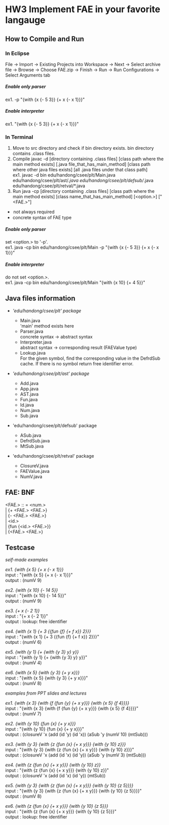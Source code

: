 # HW3 Implement FAE in your favorite langauge

## How to Compile and Run

### In Eclipse
File → Import → Existing Projects into Workspace → Next → Select archive file → Browse → Choose FAE.zip → Finish -> Run -> Run Configurations -> Select Arguments tab

##### Enable only parser
ex1. -p "{with {x {- 5 3}} {+ x {- x 1}}}"

##### Enable interpreter
ex1. "{with {x {- 5 3}} {+ x {- x 1}}}"

### In Terminal
1. Move to src directory and check if bin directory exists. bin directory contains .class files.
2. Compile
javac -d [directory containing .class files] [class path where the main method exists] [.java file_that_has_main_method] [class path where other java files exists] [all .java files under that class path]\
ex1. javac -d bin edu/handong/csee/plt/Main.java edu/handong/csee/plt/ast/*.java edu/handong/csee/plt/defsub/*.java edu/handong/csee/plt/retval/*.java
4. Run
java -cp [directory containing .class files] [class path where the main method exists] [class name_that_has_main_method] [<option.>] ["<FAE.>"]

* <option> not always required
* <FAE> concrete syntax of FAE type

##### Enable only parser
set <option.> to '-p'.\
ex1. java -cp bin edu/handong/csee/plt/Main -p "{with {x {- 5 3}} {+ x {- x 1}}}"

##### Enable interpreter
do not set <option.>.\
ex1. java -cp bin edu/handong/csee/plt/Main "{with {x 10} {+ 4 5}}"

## Java files information
* *'edu/handong/csee/plt' package*
  * Main.java\
    'main' method exists here
  * Parser.java\
    concrete syntax -> abstract syntax
  * Interpreter.java\
    abstract syntax -> corresponding result (FAEValue type)
  * Lookup.java\
    For the given symbol, find the corresponding value in the DefrdSub cache. If there is no symbol return free identifier error.

* *'edu/handong/csee/plt/ast' package*
  * Add.java
  * App.java
  * AST.java
  * Fun.java
  * Id.java
  * Num.java
  * Sub.java
  
* 'edu/handong/csee/plt/defsub' package
  * ASub.java
  * DefrdSub.java
  * MtSub.java

* 'edu/handong/csee/plt/retval' package
  * ClosureV.java
  * FAEValue.java
  * NumV.java

## FAE: BNF
<FAE.> :: = <num.>\
            | {+ <FAE.> <FAE.>}\
            | {- <FAE.> <FAE.>}\
            | <id.>\
            | {fun {<id.> <FAE.>}}\
            | {<FAE.> <FAE.>}

##  Testcase

*self-made examples*

*ex1. {with {x 5} {+ x {- x 1}}}*\
input : "{with {x 5} {+ x {- x 1}}}"\
output : (numV 9)

*ex2. {with {x 10} {- 14 5}}*\
input : "{with {x 10} {- 14 5}}"\
output : (numV 9)

*ex3. {+ x {- 2 1}}*\
input : "{+ x {- 2 1}}"\
output : lookup: free identifier

*ex4. {with {x 1} {+ 3 {{fun {f} {+ f x}} 2}}}*\
input : "{with {x 1} {+ 3 {{fun {f} {+ f x}} 2}}}"\
output : (numV 6)

*ex5. {with {y 1} {+ {with {y 3} y} y}}*\
input : "{with {y 1} {+ {with {y 3} y} y}}"\
output : (numV 4)

*ex6. {with {x 5} {with {y 3} {+ y x}}}*\
input : "{with {x 5} {with {y 3} {+ y x}}}"\
output : (numV 8)

*examples from PPT slides and lectures*

*ex1. {with {x 3} {with {f {fun {y} {+ x y}}} {with {x 5} {f 4}}}}*\
input : "{with {x 3} {with {f {fun {y} {+ x y}}} {with {x 5} {f 4}}}}"\
output : (numV 7)

*ex2. {with {y 10} {fun {x} {+ y x}}}*\
input : "{with {y 10} {fun {x} {+ y x}}}"\
output : (closureV 'x (add (id 'y) (id 'x)) (aSub 'y (numV 10) (mtSub)))

*ex3. {with {y 3} {with {z {fun {x} {+ x y}}} {with {y 10} z}}}*\
input : "{with {y 3} {with {z {fun {x} {+ x y}}} {with {y 10} z}}}"\
output : (closureV 'x (add (id 'x) (id 'y)) (aSub 'y (numV 3) (mtSub)))

*ex4. {with {z {fun {x} {+ x y}}} {with {y 10} z}}*\
input : "{with {z {fun {x} {+ x y}}} {with {y 10} z}}"\
output : (closureV 'x (add (id 'x) (id 'y)) (mtSub))

*ex5. {with {y 3} {with {z {fun {x} {+ x y}}} {with {y 10} {z 5}}}}*\
input : "{with {y 3} {with {z {fun {x} {+ x y}}} {with {y 10} {z 5}}}}"\
output : (numV 8)

*ex6. {with {z {fun {x} {+ x y}}} {with {y 10} {z 5}}}*\
input : "{with {z {fun {x} {+ x y}}} {with {y 10} {z 5}}}"\
output : lookup: free identifier
